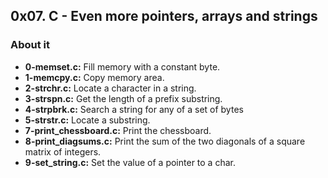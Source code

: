 ## 0x07. C - Even more pointers, arrays and strings

### About it

- **0-memset.c:** Fill memory with a constant byte.
- **1-memcpy.c:** Copy memory area.
- **2-strchr.c:** Locate a character in a string.
- **3-strspn.c:** Get the length of a prefix substring.
- **4-strpbrk.c:** Search a string for any of a set of bytes
- **5-strstr.c:** Locate a substring.
- **7-print_chessboard.c:** Print the chessboard.
- **8-print_diagsums.c:** Print the sum of the two diagonals of a square matrix of integers.
- **9-set_string.c:** Set the value of a pointer to a char.